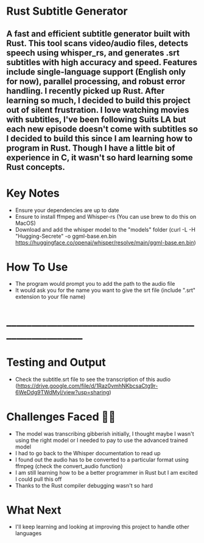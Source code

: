 # Rust Subtitle Generator
A fast and efficient subtitle generator built with Rust.
This tool scans video/audio files, detects speech using whisper_rs, and generates .srt subtitles with high accuracy and speed.
Features include single-language support (English only for now), parallel processing, and robust error handling.
I recently picked up Rust. After learning so much, I decided to build this project out of silent frustration.
I love watching movies with subtitles, I've been following Suits LA but each new episode doesn't come with subtitles
so I decided to build this since I am learning how to program in Rust. Though I have a little bit of experience in C, it wasn't so hard learning some Rust concepts.
-----------------------------------------------------------------------------------------------------------------------------
# Key Notes
* Ensure your dependencies are up to date
* Ensure to install ffmpeg and Whisper-rs (You can use brew to do this on MacOS)
* Download and add the whisper model to the "models" folder (curl -L -H "Hugging-Secrete" -o ggml-base.en.bin https://huggingface.co/openai/whisper/resolve/main/ggml-base.en.bin)

# How To Use
* The program would prompt you to add the path to the audio file
* It would ask you for the name you want to give the srt file (include ".srt" extension to your file name)
# ____________________________________________________
# Testing and Output
* Check the subtitle.srt file to see the transcription of this audio (https://drive.google.com/file/d/1Raz0vmhNKbcsaCtg9r-6WeDdg9TWdMyI/view?usp=sharing)

# Challenges Faced 🤣🤣
* The model was transcribing gibberish initially, I thought maybe I wasn't using the right model or I needed to pay to use the advanced trained model
* I had to go back to the Whisper documentation to read up
* I found out the audio has to be converted to a particular format using ffmpeg (check the convert_audio function)
* I am still learning how to be a better programmer in Rust but I am excited I could pull this off
* Thanks to the Rust compiler debugging wasn't so hard

# What Next
* I'll keep learning and looking at improving this project to handle other languages
